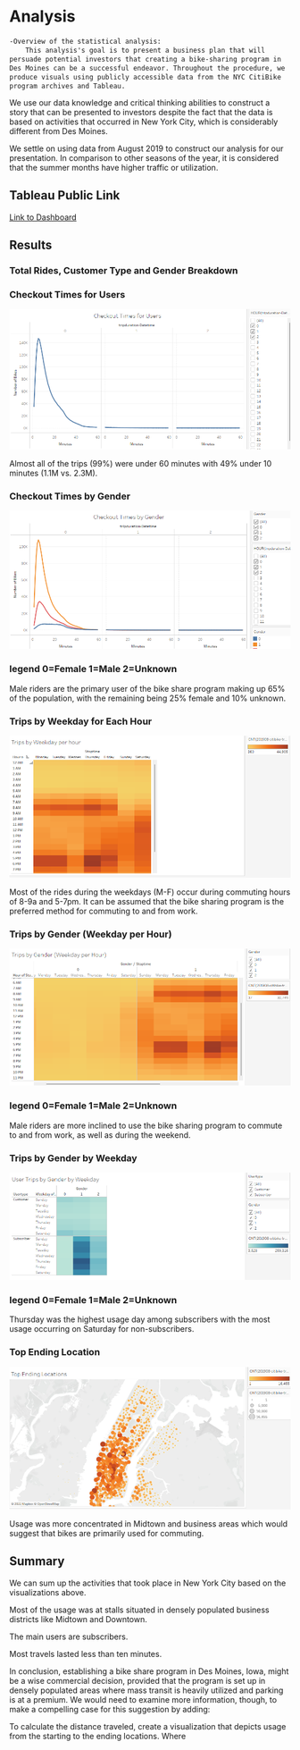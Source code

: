 
# Analysis 

    -Overview of the statistical analysis:
        This analysis's goal is to present a business plan that will persuade potential investors that creating a bike-sharing program in Des Moines can be a successful endeavor. Throughout the procedure, we produce visuals using publicly accessible data from the NYC CitiBike program archives and Tableau.

We use our data knowledge and critical thinking abilities to construct a story that can be presented to investors despite the fact that the data is based on activities that occurred in New York City, which is considerably different from Des Moines.

We settle on using data from August 2019 to construct our analysis for our presentation. In comparison to other seasons of the year, it is considered that the summer months have higher traffic or utilization.
## Tableau Public Link

[Link to Dashboard](https://public.tableau.com/app/profile/randy.roger/viz/NYCBike-ShareChallenge/CheckoutTimesforUsers)

## Results

### Total Rides, Customer Type and Gender Breakdown




### Checkout Times for Users

![CheckoutTimes](https://raw.githubusercontent.com/nucrew67/Bikesharing1/main/images/CheckoutTimeUsers.png)

Almost all of the trips (99%) were under 60 minutes with 49% under 10 minutes (1.1M vs. 2.3M).


### Checkout Times by Gender

![checkoutgender](https://raw.githubusercontent.com/nucrew67/Bikesharing1/main/images/CheckoutTimesGender.png)

### legend 0=Female 1=Male 2=Unknown

Male riders are the primary user of the bike share program making up 65% of the population, with the remaining being 25% female and 10% unknown.


### Trips by Weekday for Each Hour

![TripsWeekday](https://raw.githubusercontent.com/nucrew67/Bikesharing1/main/images/TripsbyWeekdayHr.png)

Most of the rides during the weekdays (M-F) occur during commuting hours of 8-9a and 5-7pm. It can be assumed that the bike sharing program is the preferred method for commuting to and from work. 


### Trips by Gender (Weekday per Hour)

![TripGender](https://raw.githubusercontent.com/nucrew67/Bikesharing1/main/images/TripsbyGenderWeekday.png)

### legend 0=Female 1=Male 2=Unknown

Male riders are more inclined to use the bike sharing program to commute to and from work, as well as during the weekend.


### Trips by Gender by Weekday

![TripWeekGender](https://raw.githubusercontent.com/nucrew67/Bikesharing1/main/images/UserTripsGender.png)

### legend 0=Female 1=Male 2=Unknown

Thursday was the highest usage day among subscribers with the most usage occurring on Saturday for non-subscribers.


### Top Ending Location

![TopEnding](https://raw.githubusercontent.com/nucrew67/Bikesharing1/main/images/TopEndingLoc.png)

Usage was more concentrated in Midtown and business areas which would suggest that bikes are primarily used for commuting.

## Summary

We can sum up the activities that took place in New York City based on the visualizations above.

Most of the usage was at stalls situated in densely populated business districts like Midtown and Downtown.

The main users are subscribers.

Most travels lasted less than ten minutes.

In conclusion, establishing a bike share program in Des Moines, Iowa, might be a wise commercial decision, provided that the program is set up in densely populated areas where mass transit is heavily utilized and parking is at a premium. We would need to examine more information, though, to make a compelling case for this suggestion by adding:



To calculate the distance traveled, create a visualization that depicts usage from the starting to the ending locations. Where


    
       

   
        
